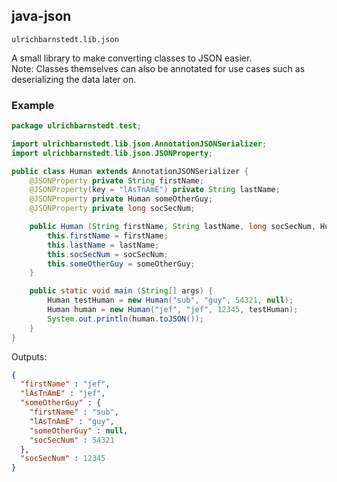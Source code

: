 ## java-json
`ulrichbarnstedt.lib.json`

A small library to make converting classes to JSON easier.  
Note: Classes themselves can also be annotated for use cases such as deserializing the data later on.

### Example

```java
package ulrichbarnstedt.test;

import ulrichbarnstedt.lib.json.AnnotationJSONSerializer;
import ulrichbarnstedt.lib.json.JSONProperty;

public class Human extends AnnotationJSONSerializer {
    @JSONProperty private String firstName;
    @JSONProperty(key = "lAsTnAmE") private String lastName;
    @JSONProperty private Human someOtherGuy;
    @JSONProperty private long socSecNum;

    public Human (String firstName, String lastName, long socSecNum, Human someOtherGuy) {
        this.firstName = firstName;
        this.lastName = lastName;
        this.socSecNum = socSecNum;
        this.someOtherGuy = someOtherGuy;
    }

    public static void main (String[] args) {
        Human testHuman = new Human("sub", "guy", 54321, null);
        Human human = new Human("jef", "jef", 12345, testHuman);
        System.out.println(human.toJSON());
    }
}
```

Outputs:
```json
{
  "firstName" : "jef",
  "lAsTnAmE" : "jef",
  "someOtherGuy" : {
    "firstName" : "sub",
    "lAsTnAmE" : "guy",
    "someOtherGuy" : null,
    "socSecNum" : 54321
  },
  "socSecNum" : 12345
}
```